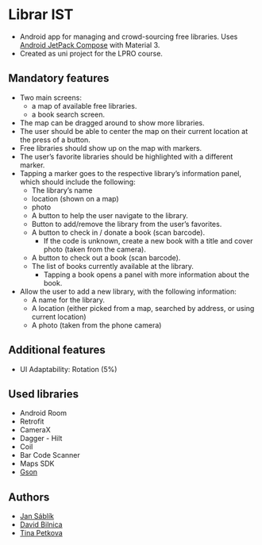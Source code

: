 # Librar IST

* Android app for managing and crowd-sourcing free libraries. Uses [Android JetPack Compose](https://developer.android.com/jetpack) with Material 3.
* Created as uni project for the LPRO course.

## Mandatory features
* Two main screens: 
  * a map of available free libraries.
  * a book search screen.
* The map can be dragged around to show more libraries.
* The user should be able to center the map on their current location at the press of a button. 
*	Free libraries should show up on the map with markers. 
*	The user’s favorite libraries should be highlighted with a different marker. 
*	Tapping a marker goes to the respective library’s information panel, which should include the following: 
    *	The library’s name  
    *	location (shown on a map)
    *	photo
    *	A button to help the user navigate to the library. 
    *	Button to add/remove the library from the user’s favorites. 
    *	A button to check in / donate a book (scan barcode).
        *	If the code is unknown, create a new book with a title and cover photo (taken from the camera).
    *	A button to check out a book (scan barcode). 
    *	The list of books currently available at the library. 
        * Tapping a book opens a panel with more information about the book. 	
* Allow the user to add a new library, with the following information: 
    * A name for the library. 
    * A location (either picked from a map, searched by address, or using current location) 
    * A photo (taken from the phone camera) 

## Additional features
* UI Adaptability: Rotation (5%)



## Used libraries
* Android Room
* Retrofit
* CameraX
* Dagger - Hilt
* Coil
* Bar Code Scanner
* Maps SDK
* [Gson](https://github.com/google/gson)


## Authors
* [Jan Sáblík](https://github.com/sablikj)
* [David Bilnica](https://github.com/dbilnica)
* [Tina Petkova](https://github.com/tina5kova)
